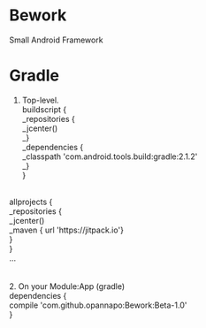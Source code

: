 # Bework
Small Android Framework


# Gradle
1. Top-level.<br /> 
buildscript {<br />
    _repositories {<br />
        _jcenter()<br />
    _}<br />
    _dependencies {<br />
        _classpath 'com.android.tools.build:gradle:2.1.2'<br />
    _}<br />
}<br />
<br />
allprojects {<br />
    _repositories {<br />
        _jcenter()<br />
        _maven { url 'https://jitpack.io'}<br />
    }<br />
}<br />
...
<br />
<br />
<br />
2. On your Module:App (gradle)<br />
dependencies {<br />
    compile 'com.github.opannapo:Bework:Beta-1.0'<br />
}<br />


